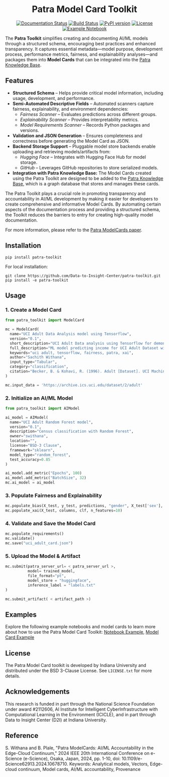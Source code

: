 <div align="center">
  
# Patra Model Card Toolkit

[![Documentation Status](https://img.shields.io/badge/docs-latest-blue.svg)](https://patra-toolkit.readthedocs.io/en/latest/)
[![Build Status](https://github.com/Data-to-Insight-Center/patra-toolkit/actions/workflows/ci.yml/badge.svg)](https://github.com/Data-to-Insight-Center/patra-toolkit/actions)
[![PyPI version](https://badge.fury.io/py/patra-toolkit.svg)](https://pypi.org/project/patra-toolkit/)
[![License](https://img.shields.io/badge/License-BSD%203--Clause-blue.svg)](https://opensource.org/licenses/BSD-3-Clause)
[![Example Notebook](https://colab.research.google.com/assets/colab-badge.svg)](https://colab.research.google.com/github/Data-to-Insight-Center/patra-toolkit/blob/main/examples/notebooks/GettingStarted.ipynb)

</div>

The **Patra Toolkit** simplifies creating and documenting AI/ML models through a structured schema, encouraging best practices and enhanced transparency. It captures essential metadata—model purpose, development process, performance metrics, fairness, and explainability analyses—and packages them into **Model Cards** that can be integrated into the [Patra Knowledge Base](https://github.com/Data-to-Insight-Center/patra-kg).

## Features
- **Structured Schema** – Helps provide critical model information, including usage, development, and performance.
- **Semi-Automated Descriptive Fields** – Automated scanners capture fairness, explainability, and environment dependencies:
  - *Fairness Scanner* – Evaluates predictions across different groups.  
  - *Explainability Scanner* – Provides interpretability metrics.  
  - *Model Requirements Scanner* – Records Python packages and versions.
- **Validation and JSON Generation** – Ensures completeness and correctness before generating the Model Card as JSON.
- **Backend Storage Support** – Pluggable model store backends enable uploading and retrieving models/artifacts from:
  - *Hugging Face* – Integrates with Hugging Face Hub for model storage.  
  - *GitHub* – Leverages GitHub repositories to store serialized models.  
- **Integration with Patra Knowledge Base:** The Model Cards created using the Patra Toolkit are designed to be added to the [Patra Knowledge Base](https://github.com/Data-to-Insight-Center/patra-kg), which is a graph database that stores and manages these cards.

The Patra Toolkit plays a crucial role in promoting transparency and accountability in AI/ML development by making it easier for developers to create comprehensive and informative Model Cards. By automating certain aspects of the documentation process and providing a structured schema, the Toolkit reduces the barriers to entry for creating high-quality model documentation.

For more information, please refer to the [Patra ModelCards paper](https://ieeexplore.ieee.org/document/10678710).


## Installation

```shell
pip install patra-toolkit
```
For local installation:
```shell
git clone https://github.com/Data-to-Insight-Center/patra-toolkit.git
pip install -e patra-toolkit
```

## Usage

### 1. Create a Model Card
```python
from patra_toolkit import ModelCard

mc = ModelCard(
  name="UCI Adult Data Analysis model using Tensorflow",
  version="0.1",
  short_description="UCI Adult Data analysis using Tensorflow for demonstration of Patra Model Cards.",
  full_description="ML model predicting income for UCI Adult Dataset with fairness & explainability scans.",
  keywords="uci adult, tensorflow, fairness, patra, xai",
  author="Sachith Withana",
  input_type="Tabular",
  category="classification",
  citation="Becker, B. & Kohavi, R. (1996). Adult [Dataset]. UCI Machine Learning Repository. https://doi.org/10.24432/C5XW20."
)

mc.input_data = 'https://archive.ics.uci.edu/dataset/2/adult'
```

### 2. Initialize an AI/ML Model
```python
from patra_toolkit import AIModel

ai_model = AIModel(
  name="UCI Adult Random Forest model",
  version="0.1",
  description="Census classification with Random Forest",
  owner="swithana",
  location="",
  license="BSD-3 Clause",
  framework="sklearn",
  model_type="random_forest",
  test_accuracy=0.85
)

ai_model.add_metric("Epochs", 100)
ai_model.add_metric("BatchSize", 32)
mc.ai_model = ai_model
```

### 3. Populate Fairness and Explainability
```python
mc.populate_bias(X_test, y_test, predictions, "gender", X_test['sex'], clf)
mc.populate_xai(X_test, columns, clf, n_features=10)
```

### 4. Validate and Save the Model Card
```python
mc.populate_requirements()
mc.validate()
mc.save("uci_adult_card.json")
```

### 5. Upload the Model & Artifact

```python
mc.submit(patra_server_url= < patra_server_url >,
          model= trained_model,
          file_format="pt",
          model_store = "huggingface",
          inference_label = "labels.txt"
)

mc.submit_artifact( < artifact_path >)
```

## Examples
Explore the following example notebooks and model cards to learn more about how to use the Patra Model Card Toolkit:
[Notebook Example](./examples/notebooks/GettingStarted.ipynb), [Model Card Example](./examples/model_cards/tesorflow_adult_nn_MC.json)

## License
The Patra Model Card toolkit is developed by Indiana University and distributed under the BSD 3-Clause License. See `LICENSE.txt` for more details.

## Acknowledgements
This research is funded in part through the National Science Foundation under award #2112606, AI Institute for Intelligent CyberInfrastructure with Computational Learning in the Environment (ICICLE), and in part through Data to Insight Center (D2I) at Indiana University.

## Reference
S. Withana and B. Plale, "Patra ModelCards: AI/ML Accountability in the Edge-Cloud Continuum," 2024 IEEE 20th International Conference on e-Science (e-Science), Osaka, Japan, 2024, pp. 1-10, doi: 10.1109/e-Science62913.2024.10678710. Keywords: Analytical models, Vectors, Edge-cloud continuum, Model cards, AI/ML accountability, Provenance
